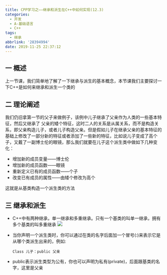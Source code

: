 ```yaml
---
title: CPP学习之——继承和派生在C++中如何实现(12.3)
categories:
  - 开发
  - A-基础语言
  - C++
tags:
  - 继承
abbrlink: '28394994'
date: 2019-11-25 22:37:12
---
```

## 一 概述

上一节课，我们简单地了解了一下继承与派生的基本概念，本节课我们主要探讨一下C++是如何来继承和派生一个类的  

<!--more-->

## 二 理论阐述

我们仍旧拿第一节的父子来做例子，该例中儿子继承了父亲作为人类的一些基本特征，然后又继承了 父亲的矮个特征，这时二人的关系是从属关系，而不是构造关系，即父亲构造儿子，或者儿子构造父亲。但是假如儿子在继承父亲的基本特征的基础上修改了一部分新的特征或者添加了一些新的特征，比如说儿子变成了高个子，又戴了一副博士伦的眼镜，那么我们就要在儿子这个派生类中做如下几种变化：  

* 增加新的成员变量——博士伦
* 增加新的成员函数——眼镜
* 重新定义已有的成员函数——个子
* 改变已有成员的属性——由矮个修改为高个

这就是从基类构造一个派生类的方法

## 三 继承和派生

* C++中有两种继承，单一继承和多重继承。只有一个基类的叫单一继承，拥有多个基类的叫多重继承
![][1]

* 当你声明一个派生类时，你可以通过在类的名字后面加一个冒号(:)来表示它是从哪个类派生出来的，例如: 

  ```
  Class 儿子：public 父亲
  ```

* public表示派生类型为公有，你也可以声明为私有(private)，后面跟基类的名字，这里是父亲


[1]:https://jsd.onmicrosoft.cn/gh/PGzxc/CDN/blog-image/cpp-extends-single-double.png